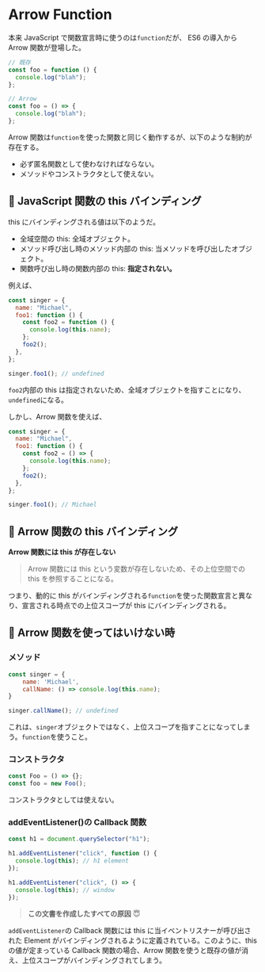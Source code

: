 # Arrow Function

本来 JavaScript で関数宣言時に使うのは`function`だが、
ES6 の導入から Arrow 関数が登場した。

```javascript
// 既存
const foo = function () {
  console.log("blah");
};

// Arrow
const foo = () => {
  console.log("blah");
};
```

Arrow 関数は`function`を使った関数と同じく動作するが、以下のような制約が存在する。

- 必ず匿名関数として使わなければならない。
- メソッドやコンストラクタとして使えない。

## :rabbit: JavaScript 関数の this バインディング

this にバインディングされる値は以下のようだ。

- 全域空間の this: 全域オブジェクト。
- メソッド呼び出し時のメソッド内部の this: 当メソッドを呼び出したオブジェクト。
- 関数呼び出し時の関数内部の this: **指定されない。**

例えば、

```javascript
const singer = {
  name: "Michael",
  foo1: function () {
    const foo2 = function () {
      console.log(this.name);
    };
    foo2();
  },
};

singer.foo1(); // undefined
```

`foo2`内部の this は指定されないため、全域オブジェクトを指すことになり、`undefined`になる。<br>

しかし、Arrow 関数を使えば、

```javascript
const singer = {
  name: "Michael",
  foo1: function () {
    const foo2 = () => {
      console.log(this.name);
    };
    foo2();
  },
};

singer.foo1(); // Michael
```

## :rabbit: Arrow 関数の this バインディング

**Arrow 関数には this が存在しない** <br>

> Arrow 関数には this という変数が存在しないため、その上位空間での this を参照することになる。

つまり、動的に this がバインディングされる`function`を使った関数宣言と異なり、宣言される時点での上位スコープが this にバインディングされる。

## :rabbit: Arrow 関数を使ってはいけない時

### メソッド

```javascript
const singer = {
    name: 'Michael',
    callName: () => console.log(this.name);
}

singer.callName(); // undefined
```

これは、`singer`オブジェクトではなく、上位スコープを指すことになってしまう。`function`を使うこと。

### コンストラクタ

```javascript
const Foo = () => {};
const foo = new Foo();
```

コンストラクタとしては使えない。

### addEventListener()の Callback 関数

```javascript
const h1 = document.querySelector("h1");

h1.addEventListener("click", function () {
  console.log(this); // h1 element
});

h1.addEventListener("click", () => {
  console.log(this); // window
});
```

> **この文書を作成したすべての原因** :innocent: <br>

`addEventListener`の Callback 関数には this に当イベントリスナーが呼び出された Element がバインディングされるように定義されている。このように、this の値が定まっている Callback 関数の場合、Arrow 関数を使うと既存の値が消え、上位スコープがバインディングされてしまう。

